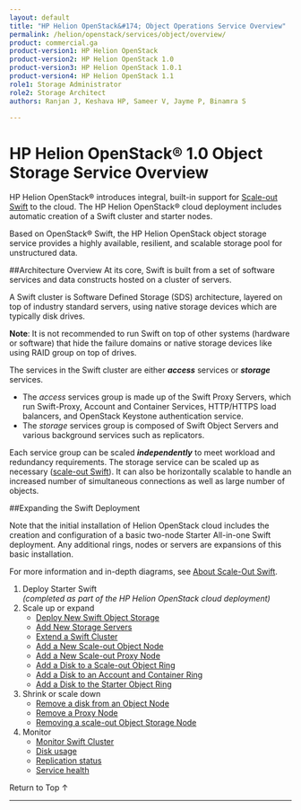 ```yaml
---
layout: default
title: "HP Helion OpenStack&#174; Object Operations Service Overview"
permalink: /helion/openstack/services/object/overview/
product: commercial.ga
product-version1: HP Helion OpenStack
product-version2: HP Helion OpenStack 1.0
product-version3: HP Helion OpenStack 1.0.1
product-version4: HP Helion OpenStack 1.1
role1: Storage Administrator
role2: Storage Architect
authors: Ranjan J, Keshava HP, Sameer V, Jayme P, Binamra S

---
```

<!--PUBLISHED-->

<script>

function PageRefresh {
onLoad="window.refresh"
}

PageRefresh();

</script>

<!--
<p style="font-size: small;"> <a href="/helion/openstack/services/networking/overview/">&#9664; PREV</a> | <a href="/helion/openstack/services/overview/">&#9650; UP</a> | <a href="/helion/openstack/services/orchestration/overview/"> NEXT &#9654</a> </p>-->

# HP Helion OpenStack&#174; 1.0 Object Storage Service Overview #

<!-- modeled after HP Cloud Networking Getting Started (network.getting.started.md) -->

HP Helion OpenStack&#174; introduces integral, built-in support for [Scale-out Swift](/helion/openstack/services/object/overview/scale-out-swift/) to the cloud.
The HP Helion OpenStack&#174; cloud deployment includes automatic creation of a Swift cluster and starter nodes.

Based on OpenStack&reg; Swift, the HP Helion OpenStack object storage service provides a highly available, resilient, and scalable storage pool for unstructured data.  

##Architecture Overview
At its core, Swift is built from a set of software services and data constructs hosted on a cluster of servers. 

<!---
A Swift cluster is software defined storage (SDS) architecture layered on top of industry standard servers using standard storage drives. --->


A Swift cluster is Software Defined Storage (SDS) architecture, layered on top of industry standard servers, using native storage devices which are typically disk drives. 

**Note**: It is not recommended to run Swift on top of other systems (hardware or software) that hide the failure domains or native storage devices like using RAID group on top of drives.

The services in the Swift cluster are either ***access*** services or ***storage*** services.

- The *access* services group is made up of the Swift Proxy Servers, which run Swift-Proxy, Account and Container Services, HTTP/HTTPS load balancers, and OpenStack Keystone authentication service.
- The *storage* services group is composed of Swift Object Servers and various background services such as replicators.  
 
Each service group can be scaled ***independently*** to meet workload and redundancy requirements. The storage service can be scaled up as necessary ([scale-out Swift](/helion/openstack/services/object/overview/scale-out-swift/)). It can also be horizontally scalable to handle an increased number of simultaneous connections as well as large number of objects. 

##Expanding the Swift Deployment

Note that the initial installation of Helion OpenStack cloud includes the creation and configuration of a basic two-node Starter All-in-one Swift deployment. Any additional rings, nodes or servers are expansions of this basic installation.

For more information and in-depth diagrams, see [About Scale-Out Swift](/helion/openstack/services/object/overview/scale-out-swift/).

1. Deploy Starter Swift<br>*(completed as part of the HP Helion OpenStack cloud deployment)*
3. Scale up or expand 
	- [Deploy New Swift Object Storage](/helion/openstack/services/swift/deployment-scale-out/)
	-  [Add New Storage Servers](/helion/openstack/services/swift/provision-nodes)
	-  [Extend a Swift Cluster](/helion/openstack/services/object/swift/expand-cluster/)
	-  [Add a New Scale-out Object Node](/helion/openstack/services/swift/deployment/add-disk-object-node/)
	-  [Add a New Scale-out Proxy Node](/helion/openstack/services/swift/deployment/add-proxy-node/)
	-  [Add a Disk to a Scale-out Object Ring](/helion/openstack/services/swift/deployment/add-disk-scale-out/)
	-  [Add a Disk to an Account and Container Ring](/helion/openstack/services/swift/deployment/add-disk-account-container/)
	-  [Add a Disk to the Starter Object Ring](/helion/openstack/services/swift/deployment/add-disk-starter/)
5. Shrink or scale down
	- [Remove a disk from an Object Node](/helion/openstack/services/swift/deployment/remove-existing-disk/)
	- [Remove a Proxy Node](/helion/openstack/services/swift/deployment/remove-proxy-node/)
	- [Removing a scale-out Object Storage Node](/helion/openstack/services/swift/deployment/remove-scale-out-object-node/)
6. Monitor
	- [Monitor Swift Cluster](/helion/openstack/services/object/swift/Monitor-cluster/)
	- [Disk usage](/helion/openstack/services/object/swift/Monitor-disk/)
	- [Replication status](/helion/openstack/services/object/swift/replica-status/)
	- [Service health](/helion/openstack/services/object/swift/health-check/)

<a href="#top" style="padding:14px 0px 14px 0px; text-decoration: none;"> Return to Top &#8593; </a>

----
